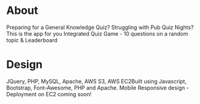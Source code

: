 # About
Preparing for a General Knowledge Quiz? Struggling with Pub Quiz Nights? This is the app for you
Integrated Quiz Game - 10 questions on a random topic & Leaderboard

# Design

JQuery, PHP, MySQL, Apache, AWS S3, AWS EC2Built using Javascript, Bootstrap, Font-Awesome, PHP and Apache.
Mobile Responsive design - Deployment on EC2 coming soon!
